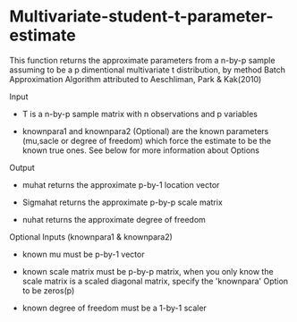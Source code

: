 # Multivariate-student-t-parameter-estimate
This function returns the approximate parameters from a n-by-p sample assuming to be a p dimentional multivariate t distribution, by method Batch Approximation Algorithm attributed to Aeschliman, Park & Kak(2010)

Input

- T is a n-by-p sample matrix with n observations and p variables

- knownpara1 and knownpara2 (Optional) are the known parameters (mu,sacle or degree of freedom) which force the estimate to be the known true ones. See below for more information about Options

Output

- muhat returns the approximate p-by-1 location vector

- Sigmahat returns the approximate p-by-p scale matrix

- nuhat returns the approximate degree of freedom

Optional Inputs (knownpara1 & knownpara2)

- known mu must be p-by-1 vector

- known scale matrix must be p-by-p matrix, when you only know the scale matrix is a scaled diagonal matrix, specify the 'knownpara' Option to be zeros(p)
      
- known degree of freedom must be a 1-by-1 scaler
